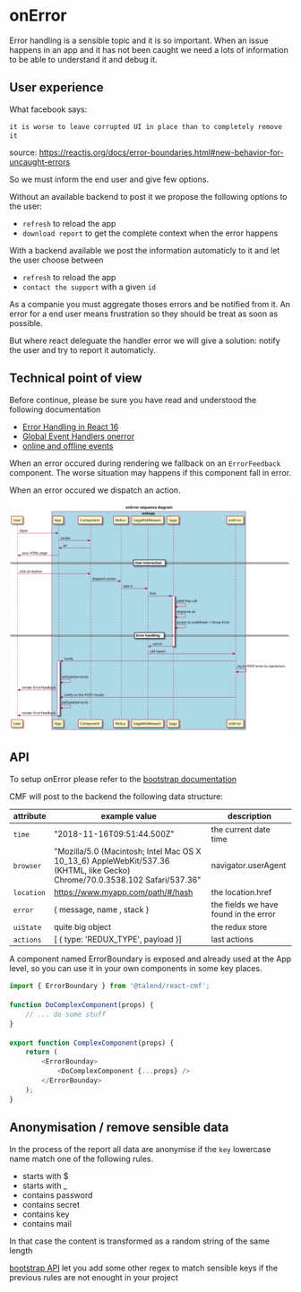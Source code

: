# onError

Error handling is a sensible topic and it is so important.
When an issue happens in an app and it has not been caught we need a lots of information to be able to understand it and debug it.

## User experience

What facebook says:

```
it is worse to leave corrupted UI in place than to completely remove it
```

source: https://reactjs.org/docs/error-boundaries.html#new-behavior-for-uncaught-errors

So we must inform the end user and give few options.

Without an available backend to post it we propose the following options to the user:

* `refresh` to reload the app
* `download report` to get the complete context when the error happens

With a backend available we post the information automaticly to it and let the user choose between

* `refresh` to reload the app
* `contact the support` with a given `id`

As a companie you must aggregate thoses errors and be notified from it.
An error for a end user means frustration so they should be treat as soon as possible.

But where react deleguate the handler error we will give a solution: notify the user and try to report it automaticly.

## Technical point of view

Before continue, please be sure you have read and understood the following documentation

* [Error Handling in React 16](https://reactjs.org/blog/2017/07/26/error-handling-in-react-16.html)
* [Global Event Handlers onerror](https://developer.mozilla.org/en-US/docs/Web/API/GlobalEventHandlers/onerror)
* [online and offline events](https://developer.mozilla.org/en-US/docs/Web/API/NavigatorOnLine/Online_and_offline_events)

When an error occured during rendering we fallback on an `ErrorFeedback` component. The worse situation may happens if this component fall in error.

When an error occured we dispatch an action.

![onError sequence diagram](../assets/diagram-onError-sequence.svg "onError sequence diagram")

## API

To setup onError please refer to the [bootstrap documentation](./bootstrap.md#onError)

CMF will post to the backend the following data structure:

| attribute | example value | description |
| -- | -- | -- |
| `time` | "2018-11-16T09:51:44.500Z" | the current date time |
| `browser` | "Mozilla/5.0 (Macintosh; Intel Mac OS X 10_13_6) AppleWebKit/537.36 (KHTML, like Gecko) Chrome/70.0.3538.102 Safari/537.36" | navigator.userAgent |
| `location` | https://www.myapp.com/path/#/hash | the location.href |
| `error` | { message, name , stack } | the fields we have found in the error |
| `uiState` | quite big object | the redux store |
| `actions` | [ { type: 'REDUX_TYPE', payload }] | last actions |

A component named ErrorBoundary is exposed and already used at the App level, so you can use it
in your own components in some key places.

```javascript
import { ErrorBoundary } from '@talend/react-cmf';

function DoComplexComponent(props) {
    // ... do some stuff
}

export function ComplexComponent(props) {
    return (
        <ErrorBounday>
            <DoComplexComponent {...props} />
        </ErrorBounday>
    );
}
```

## Anonymisation / remove sensible data

In the process of the report all data are anonymise if the `key` lowercase name match one of the following rules.

* starts with $
* starts with _
* contains password
* contains secret
* contains key
* contains mail

In that case the content is transformed as a random string of the same length

[bootstrap API](./bootstrap.md#onError) let you add some other regex to match sensible keys if the previous rules are not enought in your project
